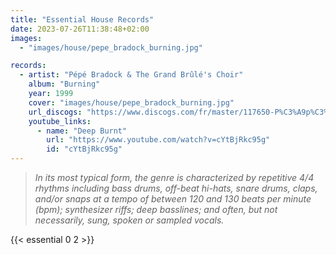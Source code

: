 ```yaml
---
title: "Essential House Records"
date: 2023-07-26T11:38:48+02:00
images:
  - "images/house/pepe_bradock_burning.jpg"

records:
  - artist: "Pépé Bradock & The Grand Brûlé's Choir"
    album: "Burning"
    year: 1999
    cover: "images/house/pepe_bradock_burning.jpg"
    url_discogs: "https://www.discogs.com/fr/master/117650-P%C3%A9p%C3%A9-Bradock-The-Grand-Br%C3%BBl%C3%A9s-Choir-Burning"
    youtube_links:
      - name: "Deep Burnt"
        url: "https://www.youtube.com/watch?v=cYtBjRkc95g"
        id: "cYtBjRkc95g"
---
```


> *In its most typical form, the genre is characterized by repetitive 4/4 rhythms including bass drums, off-beat hi-hats, snare drums, claps, and/or snaps at a tempo of between 120 and 130 beats per minute (bpm); synthesizer riffs; deep basslines; and often, but not necessarily, sung, spoken or sampled vocals.*

{{< essential 0 2 >}}